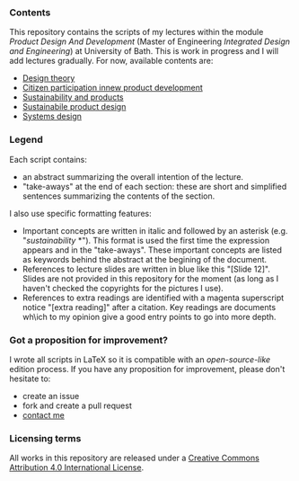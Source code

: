 ### Contents

This repository contains the scripts of my lectures within the module *Product Design And Development* (Master of Engineering *Integrated Design and Engineering*) at University of Bath. This is work in progress and I will add lectures gradually. For now, available contents are:

 * [Design theory](https://github.com/jbon/product-design-and-development-course/blob/master/Design%20theory/Design%20Theory.pdf)
 * [Citizen participation innew product development](https://github.com/jbon/product-design-and-development-course/blob/master/Future%20of%20NPD/Script11.pdf) 
 * [Sustainability and products](https://github.com/jbon/product-design-and-development-course/blob/master/Sustainability%20and%20products/Sustainability%20and%20products.pdf)
 * [Sustainabile product design](https://github.com/jbon/product-design-and-development-course/tree/master/Sustainable%20product%20design)
 * [Systems design](https://github.com/jbon/product-design-and-development-course/blob/master/Systems%20design/Script9.pdf)


### Legend
Each script contains:
- an abstract summarizing the overall intention of the lecture. 
- "take-aways" at the end of each section: these are short and simplified sentences summarizing the contents of the section.

I also use specific formatting features:
- Important concepts are written in italic and followed by an asterisk (e.g. "*sustainability* *"). This format is used the first time the expression appears and in the "take-aways". These important concepts are listed as keywords behind the abstract at the begining of the document. 
- References to lecture slides are written in blue like this "[Slide 12]". Slides are not provided in this repository for the moment (as long as I haven't checked the copyrights for the pictures I use).
- References to extra readings are identified with a magenta superscript notice "[extra reading]" after a citation. Key readings are documents wh\ich to my opinion give a good entry points to go into more depth.

### Got a proposition for improvement?

I wrote all scripts in LaTeX so it is compatible with an *open-source-like* edition process. If you have any proposition for improvement, please don't hesitate to:
* create an issue
* fork and create a pull request
* [contact me](http://jeremybonvoisin.com/WordPress3/?page_id=25)

### Licensing terms

All works in this repository are released under a [Creative Commons Attribution 4.0 International License](https://creativecommons.org/licenses/by/4.0/).
